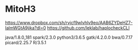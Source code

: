 # MitoH3

https://www.dropbox.com/sh/rvjcf9wlvhlv9eo/AAB6ZYDeHZ7-IalmWGtA9jika?dl=0
https://github.com/leklab/haplocheckCLI

java/1.8.0_181
spark/2.3.0
python3/3.6.5
gatk/4.2.0.0
bwa/0.7.17
picard/2.25.7
R/3.5.1
